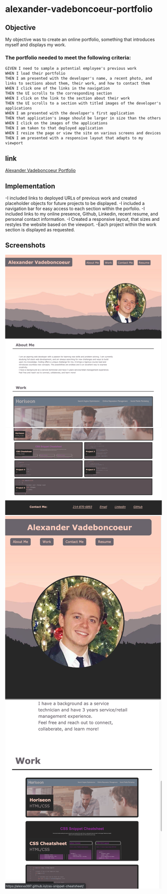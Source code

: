 # alexander-vadeboncoeur-portfolio

## Objective
My objective was to create an online portfolio, something that introduces myself and displays my work.

### The portfolio needed to meet the following criteria:
```
GIVEN I need to sample a potential employee's previous work
WHEN I load their portfolio
THEN I am presented with the developer's name, a recent photo, and links to sections about them, their work, and how to contact them
WHEN I click one of the links in the navigation
THEN the UI scrolls to the corresponding section
WHEN I click on the link to the section about their work
THEN the UI scrolls to a section with titled images of the developer's applications
WHEN I am presented with the developer's first application
THEN that application's image should be larger in size than the others
WHEN I click on the images of the applications
THEN I am taken to that deployed application
WHEN I resize the page or view the site on various screens and devices
THEN I am presented with a responsive layout that adapts to my viewport
```

## link
[Alexander Vadeboncoeur Portfolio](https://alexva397.github.io/alexander-vadeboncoeur-portfolio/#)
    
## Implementation    
-I included links to deployed URLs of previous work and created placeholder objects for future projects to be displayed.
-I included a navigation bar for easy access to each section within the porfolio.
-I included links to my online presence, Github, Linkedin, recent resume, and personal contact information.
-I Created a responsive layout, that sizes and restyles the website based on the viewport.
-Each project within the work section is displayed as requested.

## Screenshots
![Screenshot1](assets/images/screenshot-1.png)
![Screenshot2](assets/images/screenshot-2.png)
![Screenshot3](assets/images/screenshot-3.png)
![Screenshot4](assets/images/screenshot-4.png)
![Screenshot5](assets/images/screenshot-5.png)
